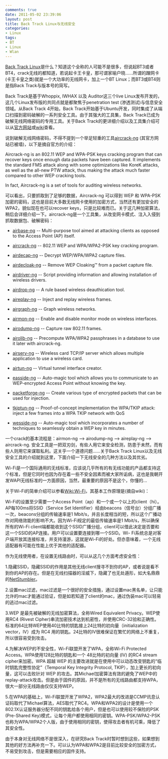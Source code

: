```yaml
---
comments: true
date: 2011-05-02 23:39:06
layout: post
title: Back Track Linux与无线安全
categories:
- Linux
tags:
- BT
- Linux
- Wlan
---
```


[Back Track Linux](http://www.backtrack-linux.org/)是什么？知道这个全称的人可能不是很多，但说起BT3或者BT4，crack无线的都知道，若说起卡王卡皇，那可谓家喻户晓......所谓的蹭网卡(卡王卡皇之类)就是一个大功率的无线网卡，加上一个BT Linux；而BT3或BT4则是指Back Track与版本号的简写。

Back Track是基于Whoppix, IWHAX 以及 Auditor这三个live Linux发布开发的，这几个Linux发布版的共同点就是都聚焦于penetration test (渗透测试)与信息安全领域。从Back Track 4开始，Back Track开始基于Ubuntu开发，同时集成了从端口扫描到密码破解的一系列安全工具。由于其强大的工具集，Back Track已成为破解无线网络密码的专用工具。关于Back Track的更详细介绍以及工具集介绍可以从[官方网站](http://www.backtrack-linux.org/)或[wiki](http://en.wikipedia.org/wiki/BackTrack)查看。
<!-- more -->
说到破解无线网络密码，不得不提到一个举足轻重的工具[aircrack-ng](http://www.aircrack-ng.org/) (其官方网站已被墙)，以下是摘自官方的介绍：

Aircrack-ng is an 802.11 WEP and WPA-PSK keys cracking program that can recover keys once enough data packets have been captured. It implements the standard FMS attack along with some optimizations like KoreK attacks, as well as the all-new PTW attack, thus making the attack much faster compared to other WEP cracking tools.

In fact, Aircrack-ng is a set of tools for auditing wireless networks.

可以看出，只要抓取到了足够的数据，Aircrack-ng 可以得到 WEP 和 WPA-PSK 加密的密码，这也是目前大多数无线网卡使用的加密方式，当然还有更加安全的WPA2，貌似现在也可以recover keys，只是比较难而已。关于这几种加密算法，稍后会详细介绍一下。aircrack-ng是一个工具集，从改变网卡模式、注入入侵到抓取数据包、破解密码：
	
  * [airbase-ng](http://www.aircrack-ng.org/doku.php?id=airbase-ng) -- Multi-purpose tool aimed at attacking clients as opposed to the Access Point (AP) itself.
	
  * [aircrack-ng](http://www.aircrack-ng.org/doku.php?id=aircrack-ng) -- 802.11 WEP and WPA/WPA2-PSK key cracking program.
	
  * [airdecap-ng](http://www.aircrack-ng.org/doku.php?id=airdecap-ng) -- Decrypt WEP/WPA/WPA2 capture files.
	
  * [airdecloak-ng](http://www.aircrack-ng.org/doku.php?id=airdecloak-ng) -- Remove WEP Cloaking™ from a packet capture file.
	
  * [airdriver-ng](http://www.aircrack-ng.org/doku.php?id=airdriver-ng) -- Script providing information and allowing installation of wireless drivers.
	
  * [airdrop-ng](http://www.aircrack-ng.org/doku.php?id=airdrop-ng) -- A rule based wireless deauthication tool.
	
  * [aireplay-ng](http://www.aircrack-ng.org/doku.php?id=aireplay-ng) -- Inject and replay wireless frames.
	
  * [airgraph-ng](http://www.aircrack-ng.org/doku.php?id=airgraph-ng) -- Graph wireless networks.
	
  * [airmon-ng](http://www.aircrack-ng.org/doku.php?id=airmon-ng) -- Enable and disable monitor mode on wireless interfaces.
	
  * [airodump-ng](http://www.aircrack-ng.org/doku.php?id=airodump-ng) -- Capture raw 802.11 frames.
	
  * [airolib-ng](http://www.aircrack-ng.org/doku.php?id=airolib-ng) -- Precompute WPA/WPA2 passphrases in a database to use it later with aircrack-ng.
	
  * [airserv-ng](http://www.aircrack-ng.org/doku.php?id=airserv-ng) -- Wireless card TCP/IP server which allows multiple application to use a wireless card.
	
  * [airtun-ng](http://www.aircrack-ng.org/doku.php?id=airtun-ng) -- Virtual tunnel interface creator.
	
  * [easside-ng](http://www.aircrack-ng.org/doku.php?id=easside-ng) -- Auto-magic tool which allows you to communicate to an WEP-encrypted Access Point without knowing the key.
	
  * [packetforge-ng](http://www.aircrack-ng.org/doku.php?id=packetforge-ng) -- Create various type of encrypted packets that can be used for injection.
	
  * [tkiptun-ng](http://www.aircrack-ng.org/doku.php?id=tkiptun-ng) -- Proof-of-concept implementation the WPA/TKIP attack: inject a few frames into a WPA TKIP network with QoS
	
  * [wesside-ng](http://www.aircrack-ng.org/doku.php?id=wesside-ng) -- Auto-magic tool which incorporates a number of techniques to seamlessly obtain a WEP key in minutes.

一个crack的基本流程是：airmon-ng --> airodump-ng --> aireplay-ng --> aircrack-ng. 安全工具是一把双刃剑，有些人用它来安全检测，防患于未然，而有些人则用它来谋取私利。这关乎一个道德问题......关于Back Track Linux以及无线安全工具的介绍就到这里，下面介绍一下无线安全的几种方法以及其优劣。

Wi-Fi是一个国际通用的无线标准，应该说几乎所有的有无线功能的产品都支持这个标准，但是它同时也因为存在着一些不安全因素而被大家所诟病，这也是我朝开发WAPI无线标准的一方面原因，当然，最重要的原因不是这个，你懂的...

关于Wi-Fi的简单介绍可以参看[Wiki:Wi-Fi](http://zh.wikipedia.org/zh-cn/Wi-Fi)，其基本工作原理是(摘自wiki)：

Wi-Fi的设置至少需要一个Access Point（ap）和一个或一个以上的client（hi）。AP每100ms将SSID（Service  Set Identifier）经由beacons（信号台）分组广播一次，beacons分组的传输速率是1  Mbit/s，并且长度相当的短，所以这个广播动作对网络效能的影响不大。因为Wi-Fi规定的最低传输速率是1  Mbit/s，所以确保所有的Wi-Fi  client端都能收到这个SSID广播分组，client可以借此决定是否要和这一个SSID的AP连接。用户可以设置要连接到哪一个SSID。Wi- Fi系统总是对客户端开放其连接标准，并支持漫游，这就是Wi-Fi的好处。但亦意味着，一个无线适配器有可能在性能上优于其他的适配器。

作为无线使用者，在设置无线路由时，可以从这几个方面考虑安全性：

1.隐藏SSID，隐藏SSID的作用是其他无线client搜寻不到你的AP，或者说是看不到你的AP的存在。但是在无线扫描器的淫威下，隐藏了也无处遁形，如大名鼎鼎的[NetStumbler](http://www.stumbler.net/)。

2.设置mac过滤，mac过滤是一个很好的安全措施，通过设置mac黑名单，让只能允许的mac才能通过验证，但是如若知道了client的mac，通过伪装mac可以轻易的逃过mac过滤。

3.WEP 是最先被破解的无线加密算法，全称Wired Equivalent Privacy。WEP使用RC4 (Rivest Cipher)串流加密技术达到机密性，并使用CRC-32验和正确性。 标准的64比特WEP使用40比特的钥匙接上24比特的初向量（initialization vector，IV）成为 RC4 用的钥匙。24比特的IV很难保证在繁忙的网络上不重复，所以很容易受到攻击。

4.为解决WEP的不安全性，Wi-Fi联盟开发了WPA，全称Wi-Fi Protected Access。WPA使用128比特的钥匙和一个 48比特的初向量 (IV) 的RC4 stream cipher来加密。WPA 超越 WEP 的主要改进就是在使用中可以动态改变钥匙的“临时钥匙完整性协定”（Temporal Key Integrity Protocol, TKIP），加上更长的初向量，这可以击败针对 WEP 的攻击。其Michael加密算法有效的避免了WEP中的replay-attack攻击。但是由于固件的原因，并不是所有的无线路由都支持WPA，很大一部分无线路由仅仅支持WEP。

5.在WPA的基础上，Wi-Fi联盟开发了WPA2，WPA2最大的改进是CCMP讯息认证码取代了Michael算法，AES取代了RC4。WPA和WPA2的设计是使用一个802.1X认证服务器分配不同的钥匙给各个用户，但是也可以使用较不保险的PSK (Pre-Shared Key)模式，让每个用户都使用相同的密钥。WPA-PSK/WPA2-PSK也称为WPA/WPA2个人版，由于使用相同的密钥，使得攻击者有机可乘，降低了其安全性。

由于本身对无线网络不是很深入，在研究Back Track时暂时想到这些，如果想到其他的好方法再补充一下。可以认为WPA和WPA2是目前比较安全的加密方式，不易受到攻击，但是需要相应的固件支持。
